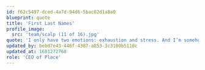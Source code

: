 ```yaml
---
id: f62c5497-dced-4a7d-94d6-5bac02d1a8a0
blueprint: quote
title: 'First Last Names'
profile_image:
  src: 'team/scalp (11 of 16).jpg'
quote: 'I only have two emotions: exhaustion and stress. And I’m somehow always feeling both simultaneously.'
updated_by: bebd7e43-446f-4387-a853-3c3100b5110c
updated_at: 1681272768
role: 'CEO of Place'
---
```

